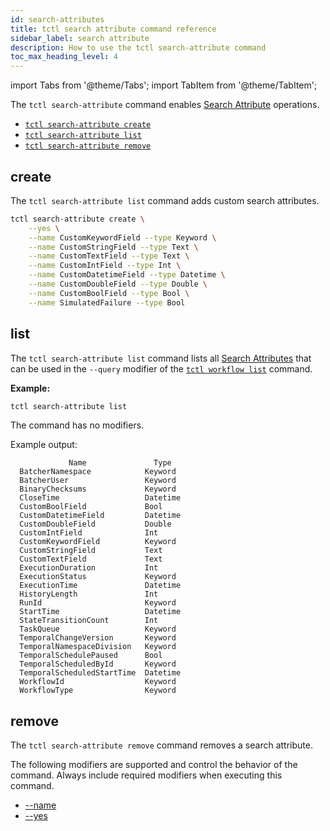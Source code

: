 ```yaml
---
id: search-attributes
title: tctl search attribute command reference
sidebar_label: search attribute
description: How to use the tctl search-attribute command
toc_max_heading_level: 4
---
```


<!-- THIS FILE IS GENERATED. DO NOT EDIT THIS FILE DIRECTLY -->

import Tabs from '@theme/Tabs';
import TabItem from '@theme/TabItem';

The `tctl search-attribute` command enables [Search Attribute](/search-attribute#) operations.

- [`tctl search-attribute create`](#create)
- [`tctl search-attribute list`](#list)
- [`tctl search-attribute remove`](#remove)

## create

The `tctl search-attribute list` command adds custom search attributes.

```bash
tctl search-attribute create \
    --yes \
    --name CustomKeywordField --type Keyword \
    --name CustomStringField --type Text \
    --name CustomTextField --type Text \
    --name CustomIntField --type Int \
    --name CustomDatetimeField --type Datetime \
    --name CustomDoubleField --type Double \
    --name CustomBoolField --type Bool \
    --name SimulatedFailure --type Bool
```

## list

The `tctl search-attribute list` command lists all [Search Attributes](/visibility#search-attribute) that can be used in the `--query` modifier of the [`tctl workflow list`](/tctl/workflow#list) command.

**Example:**

```bash
tctl search-attribute list
```

The command has no modifiers.

Example output:

```text
             Name               Type
  BatcherNamespace            Keyword
  BatcherUser                 Keyword
  BinaryChecksums             Keyword
  CloseTime                   Datetime
  CustomBoolField             Bool
  CustomDatetimeField         Datetime
  CustomDoubleField           Double
  CustomIntField              Int
  CustomKeywordField          Keyword
  CustomStringField           Text
  CustomTextField             Text
  ExecutionDuration           Int
  ExecutionStatus             Keyword
  ExecutionTime               Datetime
  HistoryLength               Int
  RunId                       Keyword
  StartTime                   Datetime
  StateTransitionCount        Int
  TaskQueue                   Keyword
  TemporalChangeVersion       Keyword
  TemporalNamespaceDivision   Keyword
  TemporalSchedulePaused      Bool
  TemporalScheduledById       Keyword
  TemporalScheduledStartTime  Datetime
  WorkflowId                  Keyword
  WorkflowType                Keyword
```

## remove

The `tctl search-attribute remove` command removes a search attribute.

The following modifiers are supported and control the behavior of the command.
Always include required modifiers when executing this command.

- [--name](/tctl/modifiers#--name)
- [--yes](/tctl/modifiers#--yes)
